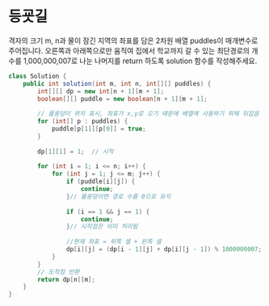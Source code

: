 # 등굣길
격자의 크기 m, n과 물이 잠긴 지역의 좌표를 담은 2차원 배열 puddles이 매개변수로 주어집니다. 오른쪽과 아래쪽으로만 움직여 집에서 학교까지 갈 수 있는 최단경로의 개수를 1,000,000,007로 나눈 나머지를 return 하도록 solution 함수를 작성해주세요.


```java
class Solution {
    public int solution(int m, int n, int[][] puddles) {
        int[][] dp = new int[n + 1][m + 1];
        boolean[][] puddle = new boolean[n + 1][m + 1];
        
        // 물웅덩이 위치 표시, 좌표가 x,y로 오기 때문에 배열에 사용하기 위해 뒤집음
        for (int[] p : puddles) {
            puddle[p[1]][p[0]] = true;
        }
        
        dp[1][1] = 1;  // 시작
        
        for (int i = 1; i <= n; i++) {
            for (int j = 1; j <= m; j++) {
                if (puddle[i][j]) {
                    continue;
                }// 물웅덩이면 경로 수를 0으로 유지
                
                if (i == 1 && j == 1) {
                    continue;
                }// 시작점은 이미 처리됨
                
                //현재 좌표 = 위쪽 셀 + 왼쪽 셀
                dp[i][j] = (dp[i - 1][j] + dp[i][j - 1]) % 1000000007;
            }
        }
        // 도착점 반환
        return dp[n][m];
    }
}

```
